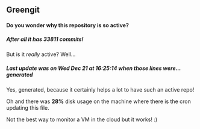 ## Greengit

#### Do you wonder why this repository is so active?

##### After all it has 33811 commits!

But is it *really* active? Well...

##### Last update was on Wed Dec 21 at 16:25:14 when those lines were... generated

Yes, generated, because it certainly helps a lot to have such an active repo!

Oh and there was **28%** disk usage on the machine
where there is the cron updating this file.

Not the best way to monitor a VM in the cloud but it works! :)
